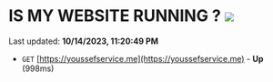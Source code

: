 # IS MY WEBSITE RUNNING ? [![](https://img.shields.io/static/v1?label=Sponsor&message=%E2%9D%A4&logo=GitHub&color=%23fe8e86)](https://github.com/sponsors/<username>)

Last updated: **10/14/2023, 11:20:49 PM**

- `GET` [https://youssefservice.me](https://youssefservice.me) - **Up** (998ms)
